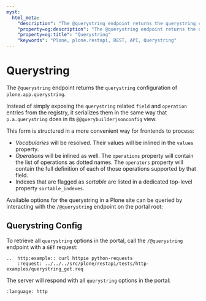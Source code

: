 ```yaml
---
myst:
  html_meta:
    "description": "The @querystring endpoint returns the querystring configuration of plone.app.querystring."
    "property=og:description": "The @querystring endpoint returns the querystring configuration of plone.app.querystring."
    "property=og:title": "Querystring"
    "keywords": "Plone, plone.restapi, REST, API, Querystring"
---
```


# Querystring

The `@querystring` endpoint returns the `querystring` configuration of `plone.app.querystring`.

Instead of simply exposing the `querystring` related `field` and `operation` entries from the registry, it serializes them in the same way that `p.a.querystring` does in its `@@querybuilderjsonconfig` view.

This form is structured in a more convenient way for frontends to process:

- *Vocabularies* will be resolved.
  Their values will be inlined in the `values` property.
- *Operations* will be inlined as well.
  The `operations` property will contain the list of operations as dotted names.
  The `operators` property will contain the full definition of each of those operations supported by that field.
- Indexes that are flagged as *sortable* are listed in a dedicated top-level property `sortable_indexes`.

Available options for the querystring in a Plone site can be queried by interacting with the `/@querystring` endpoint on the portal root:


## Querystring Config

To retrieve all `querystring` options in the portal, call the `/@querystring` endpoint with a `GET` request:

```{eval-rst}
..  http:example:: curl httpie python-requests
    :request: ../../../src/plone/restapi/tests/http-examples/querystring_get.req
```

The server will respond with all `querystring` options in the portal:

```{literalinclude} ../../../src/plone/restapi/tests/http-examples/querystring_get.resp
:language: http
```
